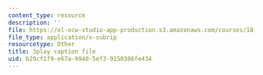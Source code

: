 ```yaml
---
content_type: resource
description: ''
file: https://ol-ocw-studio-app-production.s3.amazonaws.com/courses/18-01sc-single-variable-calculus-fall-2010/b29cf1f9e67a99405ef39150386fe434_ShGBRUx2ub8.srt
file_type: application/x-subrip
resourcetype: Other
title: 3play caption file
uid: b29cf1f9-e67a-9940-5ef3-9150386fe434
---
```

